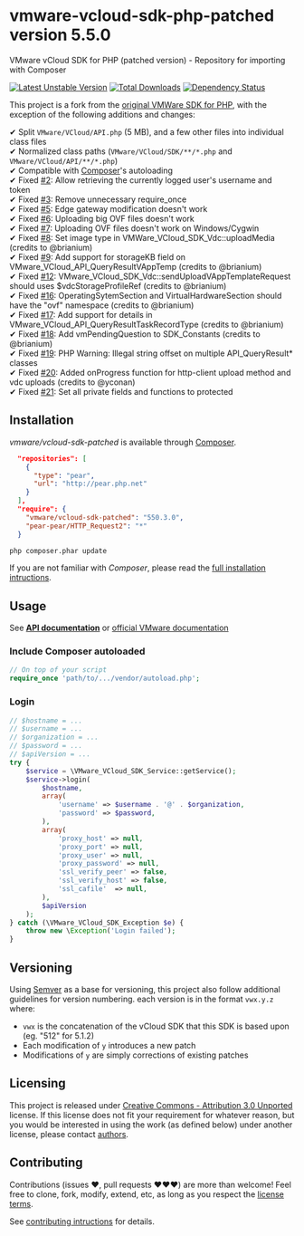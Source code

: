 vmware-vcloud-sdk-php-patched version 5.5.0
===========================================

VMware vCloud SDK for PHP (patched version) - Repository for importing with Composer

[![Latest Unstable Version](https://poser.pugx.org/vmware/vcloud-sdk-patched/v/stable.png)](https://packagist.org/packages/vmware/vcloud-sdk-patched)
[![Total Downloads](https://poser.pugx.org/vmware/vcloud-sdk-patched/downloads.png)](https://packagist.org/packages/vmware/vcloud-sdk-patched)
[![Dependency Status](https://www.versioneye.com/user/projects/52937db1632bac86a500022d/badge.png)](https://www.versioneye.com/user/projects/52937db1632bac86a500022d)

This project is a fork from the [original VMWare SDK for PHP](https://github.com/purple-dbu/vmware-vcloud-sdk-php),
with the exception of the following additions and changes:

✔ Split `VMware/VCloud/API.php` (5 MB), and a few other files into individual class files  
✔ Normalized class paths (`VMware/VCloud/SDK/**/*.php` and `VMware/VCloud/API/**/*.php`)  
✔ Compatible with [Composer](http://getcomposer.org/)'s autoloading  
✔ Fixed [#2](https://github.com/purple-dbu/vmware-vcloud-sdk-php-patched/issues/2): Allow retrieving the currently logged user's username and token  
✔ Fixed [#3](https://github.com/purple-dbu/vmware-vcloud-sdk-php-patched/issues/3): Remove unnecessary require_once  
✔ Fixed [#5](https://github.com/purple-dbu/vmware-vcloud-sdk-php-patched/issues/5): Edge gateway modification doesn't work  
✔ Fixed [#6](https://github.com/purple-dbu/vmware-vcloud-sdk-php-patched/issues/6): Uploading big OVF files doesn't work  
✔ Fixed [#7](https://github.com/purple-dbu/vmware-vcloud-sdk-php-patched/issues/7): Uploading OVF files doesn't work on Windows/Cygwin  
✔ Fixed [#8](https://github.com/purple-dbu/vmware-vcloud-sdk-php-patched/issues/8): Set image type in VMWare_VCloud_SDK_Vdc::uploadMedia (credits to @brianium)  
✔ Fixed [#9](https://github.com/purple-dbu/vmware-vcloud-sdk-php-patched/pull/9): Add support for storageKB field on VMware_VCloud_API_QueryResultVAppTemp (credits to @brianium)  
✔ Fixed [#12](https://github.com/purple-dbu/vmware-vcloud-sdk-php-patched/pull/12): VMware_VCloud_SDK_Vdc::sendUploadVAppTemplateRequest should uses $vdcStorageProfileRef (credits to @brianium)  
✔ Fixed [#16](https://github.com/purple-dbu/vmware-vcloud-sdk-php-patched/pull/16): OperatingSytemSection and VirtualHardwareSection should have the "ovf" namespace (credits to @brianium)  
✔ Fixed [#17](https://github.com/purple-dbu/vmware-vcloud-sdk-php-patched/pull/17): Add support for details in VMware_VCloud_API_QueryResultTaskRecordType (credits to @brianium)  
✔ Fixed [#18](https://github.com/purple-dbu/vmware-vcloud-sdk-php-patched/pull/18): Add vmPendingQuestion to SDK_Constants (credits to @brianium)  
✔ Fixed [#19](https://github.com/purple-dbu/vmware-vcloud-sdk-php-patched/pull/19): PHP Warning: Illegal string offset on multiple API_QueryResult* classes  
✔ Fixed [#20](https://github.com/purple-dbu/vmware-vcloud-sdk-php-patched/pull/20): Added onProgress function for http-client upload method and vdc uploads (credits to @yconan)  
✔ Fixed [#21](https://github.com/purple-dbu/vmware-vcloud-sdk-php-patched/issues/21): Set all private fields and functions to protected  


Installation
------------

_vmware/vcloud-sdk-patched_ is available through [Composer](http://getcomposer.org/).
```json
  "repositories": [
    {
      "type": "pear",
      "url": "http://pear.php.net"
    }
  ],
  "require": {
    "vmware/vcloud-sdk-patched": "550.3.0",
    "pear-pear/HTTP_Request2": "*"
  }
```
```bash
php composer.phar update
```

If you are not familiar with _Composer_, please read the
[full installation intructions](docs/install.md).


Usage
-----

See **[API documentation](http://purple-dbu.github.io/vmware-vcloud-sdk-php-patched/)**
or [official VMware documentation](http://www.vmware.com/support/pubs/vcd_pubs.html)


### Include Composer autoloaded

```php
// On top of your script
require_once 'path/to/.../vendor/autoload.php';
```

### Login

```php
// $hostname = ...
// $username = ...
// $organization = ...
// $password = ...
// $apiVersion = ...
try {
    $service = \VMware_VCloud_SDK_Service::getService();
    $service->login(
        $hostname,
        array(
            'username' => $username . '@' . $organization,
            'password' => $password,
        ),
        array(
            'proxy_host' => null,
            'proxy_port' => null,
            'proxy_user' => null,
            'proxy_password' => null,
            'ssl_verify_peer' => false,
            'ssl_verify_host' => false,
            'ssl_cafile'  => null,
        ),
        $apiVersion
    );
} catch (\VMware_VCloud_SDK_Exception $e) {
    throw new \Exception('Login failed');
}
```


Versioning
----------

Using [Semver](http://semver.org/) as a base for versioning, this project also
follow additional guidelines for version numbering. each version is in the
format `vwx.y.z` where:

  - `vwx` is the concatenation of the vCloud SDK that this SDK is based upon (eg. "512" for 5.1.2)
  - Each modification of `y` introduces a new patch
  - Modifications of `y` are simply corrections of existing patches


Licensing
---------

This project is released under
[Creative Commons - Attribution 3.0 Unported](LICENSE-CC-BY.md) license. If this
license does not fit your requirement for whatever reason, but you would be
interested in using the work (as defined below) under another license, please
contact [authors](docs/authors.md).


Contributing
------------

Contributions (issues ♥, pull requests ♥♥♥) are more than welcome! Feel free to
clone, fork, modify, extend, etc, as long as you respect the
[license terms](LICENSE-CC-BY.md).

See [contributing intructions](docs/contributing.md) for details.
